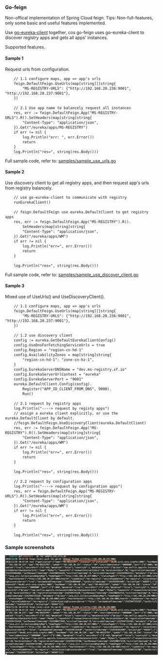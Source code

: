 ### Go-feign

Non-offical implementation of Spring Cloud feign. Tips: Non-full-features, only some basic and useful features implemented.

Use [go-eureka-client](https://github.com/HikoQiu/go-eureka-client) together, cos go-feign uses go-eureka-client to discover registry apps and gets all apps' instances.


Supported features.

#### Sample 1

Request urls from configuration.

````
    // 1.1 configure maps, app => app's urls
    feign.DefaultFeign.UseUrls(map[string][]string{
        "MS-REGISTRY-URLS": {"http://192.168.20.236:9001", "http://192.168.20.237:9001"},
    })

    // 2.1 Use app name to balancely request all instances
    res, err := feign.DefaultFeign.App("MS-REGISTRY-URLS").R().SetHeaders(map[string]string{
        "Content-Type": "application/json",
    }).Get("/eureka/apps/MS-REGISTRY")
    if err != nil {
        log.Println("err: ", err.Error())
        return
    }
    log.Println("res=", string(res.Body()))
````

Full sample code, refer to: [samples/sample_use_urls.go](./samples/sample_use_urls.go)

#### Sample 2

Use discovery client to get all registry apps, and then request app's urls from registry balancely.

````
    // use go-eureka-client to communicate with registry
    runEurekaClient()

    // feign.DefaultFeign use eureka.DefaultClient to get registry apps
    res, err := feign.DefaultFeign.App("MS-REGISTRY").R().
        SetHeaders(map[string]string{
        "Content-Type": "application/json",
    }).Get("/eureka/apps/WM")
    if err != nil {
        log.Println("err=", err.Error())
        return
    }

    log.Println("res=", string(res.Body()))

````

Full sample code, refer to: [samples/sample_use_discover_client.go](./samples/sample_use_discover_client.go)

#### Sample 3

Mixed use of UseUrls() and UseDiscoveryClient().

````
    // 1.1 configure maps, app => app's urls
    feign.DefaultFeign.UseUrls(map[string][]string{
        "MS-REGISTRY-URLS": {"http://192.168.20.236:9001", "http://192.168.20.237:9001"},
    })

    // 1.2 use discovery client
    config := eureka.GetDefaultEurekaClientConfig()
    config.UseDnsForFetchingServiceUrls = true
    config.Region = "region-cn-hd-1"
    config.AvailabilityZones = map[string]string{
        "region-cn-hd-1": "zone-cn-hz-1",
    }
    config.EurekaServerDNSName = "dev.ms-registry.xf.io"
    config.EurekaServerUrlContext = "eureka"
    config.EurekaServerPort = "9001"
    eureka.DefaultClient.Config(config).
        Register("APP_ID_CLIENT_FROM_DNS", 9000).
        Run()

    // 2.1 request by registry apps
    log.Println("----> request by registy apps")
    // assign a eureka client explicitly, or use the eureka.DefaultClient by default.
    //feign.DefaultFeign.UseDiscoveryClient(eureka.DefaultClient)
    res, err := feign.DefaultFeign.App("MS-REGISTRY").R().SetHeaders(map[string]string{
        "Content-Type": "application/json",
    }).Get("/eureka/apps/WM")
    if err != nil {
        log.Println("err=", err.Error())
        return
    }

    log.Println("res=", string(res.Body()))

    // 2.2 request by configuration apps
    log.Println("----> request by configuration apps")
    res, err = feign.DefaultFeign.App("MS-REGISTRY-URLS").R().SetHeaders(map[string]string{
        "Content-Type": "application/json",
    }).Get("/eureka/apps/WM")
    if err != nil {
        log.Println("err=", err.Error())
        return
    }

    log.Println("res=", string(res.Body()))
````

### Sample screenshots

![Sample pic](sample01.jpeg)
